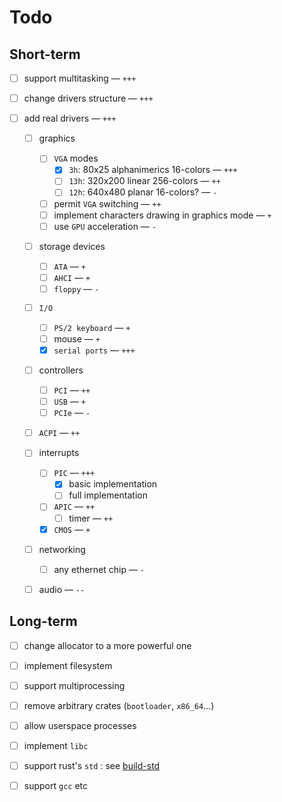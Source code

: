 # Todo

## Short-term

- [ ] support multitasking — `+++`

- [ ] change drivers structure — `+++`

- [ ] add real drivers — `+++`

  - [ ] graphics
    - [ ] `VGA` modes
      - [x] `3h`: 80x25 alphanimerics 16-colors — `+++`
      - [ ] `13h`: 320x200 linear 256-colors — `++`
      - [ ] `12h`: 640x480 planar 16-colors? — `-`
    - [ ] permit `VGA` switching — `++`
    - [ ] implement characters drawing in graphics mode — `+`
    - [ ] use `GPU` acceleration — `-`

  - [ ] storage devices
    - [ ] `ATA` — `+`
    - [ ] `AHCI` — `+`
    - [ ] `floppy` — `-`

  - [ ] `I/O`
    - [ ] `PS/2 keyboard` — `+`
    - [ ] mouse — `+`
    - [x] `serial ports` — `+++`

  - [ ] controllers
    - [ ] `PCI` — `++`
    - [ ] `USB` — `+`
    - [ ] `PCIe` — `-`

  - [ ] `ACPI` — `++`

  - [ ] interrupts
    - [ ] `PIC` — `+++`
      - [x] basic implementation
      - [ ] full implementation
    - [ ] `APIC` — `++`
      - [ ] timer — `++`
    - [x] `CMOS` — `+`

  - [ ] networking
    - [ ] any ethernet chip — `-`

  - [ ] audio — `--`

## Long-term

- [ ] change allocator to a more powerful one

- [ ] implement filesystem

- [ ] support multiprocessing

- [ ] remove arbitrary crates (`bootloader`, `x86_64`...)

- [ ] allow userspace processes

- [ ] implement `libc`

- [ ] support rust's `std` : see [build-std](https://doc.rust-lang.org/nightly/cargo/reference/unstable.html#build-std)

- [ ] support `gcc` etc
